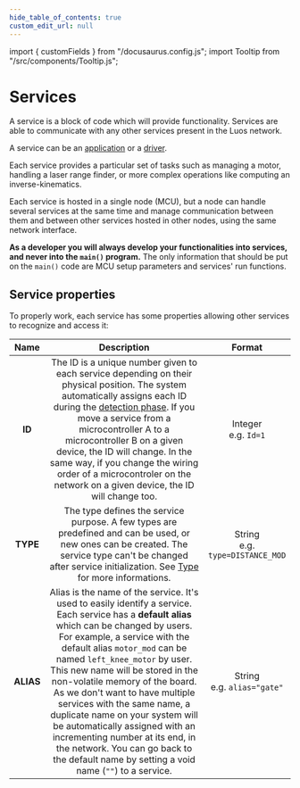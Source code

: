 ```yaml
---
hide_table_of_contents: true
custom_edit_url: null
---
```


import { customFields } from "/docusaurus.config.js";
import Tooltip from "/src/components/Tooltip.js";

# Services

A service is a block of code which will provide functionality. Services are able to communicate with any other services present in the Luos network.

A service can be an [application](/luos-technology/services/service-api.md#apps-guidelines) or a [driver](/luos-technology/services/service-api.md#drivers-guidelines).

Each service provides a particular set of tasks such as managing a motor, handling a laser range finder, or more complex operations like computing an inverse-kinematics.

Each service is hosted in a single <Tooltip def={customFields.node_def}>node</Tooltip> (MCU), but a node can handle several services at the same time and manage communication between them and between other services hosted in other nodes, using the same network interface.

**As a developer you will always develop your functionalities into services, and never into the `main()` program.** The only information that should be put on the `main()` code are MCU setup parameters and services' run functions.

## Service properties

To properly work, each service has some properties allowing other services to recognize and access it:

|   Name    |                                                                                                                                                                                                                                                                                         Description                                                                                                                                                                                                                                                                                         |                Format                |
| :-------: | :-----------------------------------------------------------------------------------------------------------------------------------------------------------------------------------------------------------------------------------------------------------------------------------------------------------------------------------------------------------------------------------------------------------------------------------------------------------------------------------------------------------------------------------------------------------------------------------------: | :----------------------------------: |
|  **ID**   |                                                                                 The ID is a unique number given to each service depending on their physical position. The system automatically assigns each ID during the [detection phase](./routing-table.md). If you move a service from a microcontroller A to a microcontroller B on a given device, the ID will change. In the same way, if you change the wiring order of a microcontroler on the network on a given device, the ID will change too.                                                                                 |       Integer<br />e.g. `Id=1`       |
| **TYPE**  |                                                                                                                                                                             The type defines the service purpose. A few types are predefined and can be used, or new ones can be created. The service type can't be changed after service initialization. See [Type](./service-type.md) for more informations.                                                                                                                                                                              | String<br />e.g. `type=DISTANCE_MOD` |
| **ALIAS** | Alias is the name of the service. It's used to easily identify a service. Each service has a **default alias** which can be changed by users. For example, a service with the default alias `motor_mod` can be named `left_knee_motor` by user. This new name will be stored in the non-volatile memory of the board. As we don't want to have multiple services with the same name, a duplicate name on your system will be automatically assigned with an incrementing number at its end, in the network. You can go back to the default name by setting a void name (`""`) to a service. |   String<br />e.g. `alias="gate"`    |
